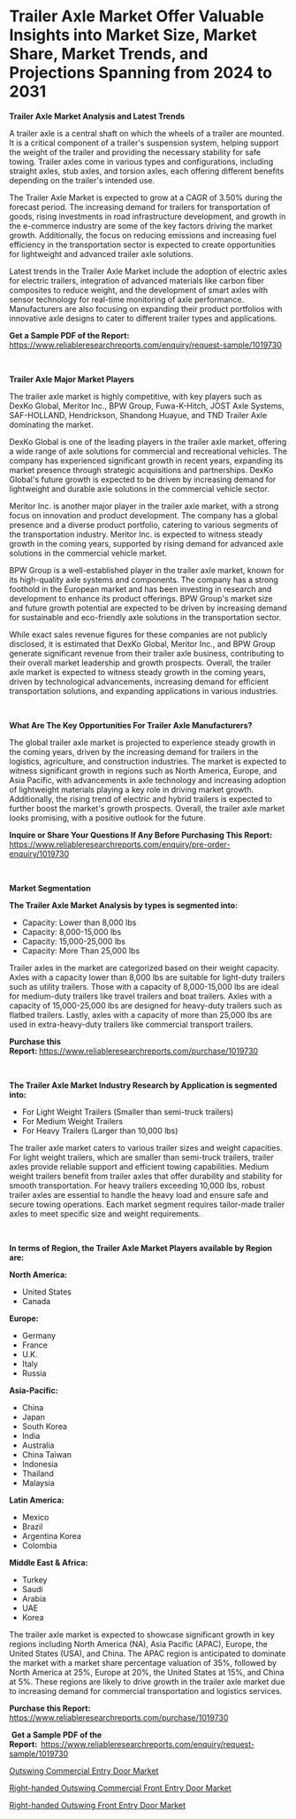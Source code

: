 <p><h1>Trailer Axle Market Offer Valuable Insights into Market Size, Market Share, Market Trends, and Projections Spanning from 2024 to 2031</h1></p><p><strong>Trailer Axle Market Analysis and Latest Trends</strong></p>
<p><p>A trailer axle is a central shaft on which the wheels of a trailer are mounted. It is a critical component of a trailer's suspension system, helping support the weight of the trailer and providing the necessary stability for safe towing. Trailer axles come in various types and configurations, including straight axles, stub axles, and torsion axles, each offering different benefits depending on the trailer's intended use.</p><p>The Trailer Axle Market is expected to grow at a CAGR of 3.50% during the forecast period. The increasing demand for trailers for transportation of goods, rising investments in road infrastructure development, and growth in the e-commerce industry are some of the key factors driving the market growth. Additionally, the focus on reducing emissions and increasing fuel efficiency in the transportation sector is expected to create opportunities for lightweight and advanced trailer axle solutions.</p><p>Latest trends in the Trailer Axle Market include the adoption of electric axles for electric trailers, integration of advanced materials like carbon fiber composites to reduce weight, and the development of smart axles with sensor technology for real-time monitoring of axle performance. Manufacturers are also focusing on expanding their product portfolios with innovative axle designs to cater to different trailer types and applications.</p></p>
<p><strong>Get a Sample PDF of the Report:&nbsp;</strong> <a href="https://www.reliableresearchreports.com/enquiry/request-sample/1019730">https://www.reliableresearchreports.com/enquiry/request-sample/1019730</a></p>
<p>&nbsp;</p>
<p><strong>Trailer Axle Major Market Players</strong></p>
<p><p>The trailer axle market is highly competitive, with key players such as DexKo Global, Meritor Inc., BPW Group, Fuwa-K-Hitch, JOST Axle Systems, SAF-HOLLAND, Hendrickson, Shandong Huayue, and TND Trailer Axle dominating the market. </p><p>DexKo Global is one of the leading players in the trailer axle market, offering a wide range of axle solutions for commercial and recreational vehicles. The company has experienced significant growth in recent years, expanding its market presence through strategic acquisitions and partnerships. DexKo Global's future growth is expected to be driven by increasing demand for lightweight and durable axle solutions in the commercial vehicle sector.</p><p>Meritor Inc. is another major player in the trailer axle market, with a strong focus on innovation and product development. The company has a global presence and a diverse product portfolio, catering to various segments of the transportation industry. Meritor Inc. is expected to witness steady growth in the coming years, supported by rising demand for advanced axle solutions in the commercial vehicle market.</p><p>BPW Group is a well-established player in the trailer axle market, known for its high-quality axle systems and components. The company has a strong foothold in the European market and has been investing in research and development to enhance its product offerings. BPW Group's market size and future growth potential are expected to be driven by increasing demand for sustainable and eco-friendly axle solutions in the transportation sector.</p><p>While exact sales revenue figures for these companies are not publicly disclosed, it is estimated that DexKo Global, Meritor Inc., and BPW Group generate significant revenue from their trailer axle business, contributing to their overall market leadership and growth prospects. Overall, the trailer axle market is expected to witness steady growth in the coming years, driven by technological advancements, increasing demand for efficient transportation solutions, and expanding applications in various industries.</p></p>
<p>&nbsp;</p>
<p><strong>What Are The Key Opportunities For Trailer Axle Manufacturers?</strong></p>
<p><p>The global trailer axle market is projected to experience steady growth in the coming years, driven by the increasing demand for trailers in the logistics, agriculture, and construction industries. The market is expected to witness significant growth in regions such as North America, Europe, and Asia Pacific, with advancements in axle technology and increasing adoption of lightweight materials playing a key role in driving market growth. Additionally, the rising trend of electric and hybrid trailers is expected to further boost the market's growth prospects. Overall, the trailer axle market looks promising, with a positive outlook for the future.</p></p>
<p><strong>Inquire or Share Your Questions If Any Before Purchasing This Report:</strong> <a href="https://www.reliableresearchreports.com/enquiry/pre-order-enquiry/1019730">https://www.reliableresearchreports.com/enquiry/pre-order-enquiry/1019730</a></p>
<p>&nbsp;</p>
<p><strong>Market Segmentation</strong></p>
<p><strong>The Trailer Axle Market Analysis by types is segmented into:</strong></p>
<p><ul><li>Capacity: Lower than 8,000 lbs</li><li>Capacity: 8,000-15,000 lbs</li><li>Capacity: 15,000-25,000 lbs</li><li>Capacity: More Than 25,000 lbs</li></ul></p>
<p><p>Trailer axles in the market are categorized based on their weight capacity. Axles with a capacity lower than 8,000 lbs are suitable for light-duty trailers such as utility trailers. Those with a capacity of 8,000-15,000 lbs are ideal for medium-duty trailers like travel trailers and boat trailers. Axles with a capacity of 15,000-25,000 lbs are designed for heavy-duty trailers such as flatbed trailers. Lastly, axles with a capacity of more than 25,000 lbs are used in extra-heavy-duty trailers like commercial transport trailers.</p></p>
<p><strong>Purchase this Report:&nbsp;</strong><a href="https://www.reliableresearchreports.com/purchase/1019730">https://www.reliableresearchreports.com/purchase/1019730</a></p>
<p>&nbsp;</p>
<p><strong>The Trailer Axle Market Industry Research by Application is segmented into:</strong></p>
<p><ul><li>For Light Weight Trailers (Smaller than semi-truck trailers)</li><li>For Medium Weight Trailers</li><li>For Heavy Trailers (Larger than 10,000 lbs)</li></ul></p>
<p><p>The trailer axle market caters to various trailer sizes and weight capacities. For light weight trailers, which are smaller than semi-truck trailers, trailer axles provide reliable support and efficient towing capabilities. Medium weight trailers benefit from trailer axles that offer durability and stability for smooth transportation. For heavy trailers exceeding 10,000 lbs, robust trailer axles are essential to handle the heavy load and ensure safe and secure towing operations. Each market segment requires tailor-made trailer axles to meet specific size and weight requirements.</p></p>
<p>&nbsp;</p>
<p><strong>In terms of Region, the Trailer Axle Market Players available by Region are:</strong></p>
<p>
    <p> <strong> North America: </strong>
        <ul>
            <li>United States</li>
            <li>Canada</li>
        </ul>
        </p> 
    <p> <strong> Europe: </strong>
        <ul>
            <li>Germany</li>
            <li>France</li>
            <li>U.K.</li>
            <li>Italy</li>
            <li>Russia</li>
        </ul>
        </p> 
    <p> <strong> Asia-Pacific: </strong>
        <ul>
            <li>China</li>
            <li>Japan</li>
            <li>South Korea</li>
            <li>India</li>
            <li>Australia</li>
            <li>China Taiwan</li>
            <li>Indonesia</li>
            <li>Thailand</li>
            <li>Malaysia</li>
        </ul>
        </p> 
    <p> <strong> Latin America: </strong>
        <ul>
            <li>Mexico</li>
            <li>Brazil</li>
            <li>Argentina Korea</li>
            <li>Colombia</li>
        </ul>
        </p> 
    <p> <strong> Middle East & Africa: </strong>
        <ul>
            <li>Turkey</li>
            <li>Saudi</li>
            <li>Arabia</li>
            <li>UAE</li>
            <li>Korea</li>
        </ul>
    </p>
    </p>
<p><p>The trailer axle market is expected to showcase significant growth in key regions including North America (NA), Asia Pacific (APAC), Europe, the United States (USA), and China. The APAC region is anticipated to dominate the market with a market share percentage valuation of 35%, followed by North America at 25%, Europe at 20%, the United States at 15%, and China at 5%. These regions are likely to drive growth in the trailer axle market due to increasing demand for commercial transportation and logistics services.</p></p>
<p><strong>Purchase this Report: </strong><a href="https://www.reliableresearchreports.com/purchase/1019730">https://www.reliableresearchreports.com/purchase/1019730</a></p>
<p>&nbsp;<strong>Get a Sample PDF of the Report:&nbsp;&nbsp;</strong><a href="https://www.reliableresearchreports.com/enquiry/request-sample/1019730">https://www.reliableresearchreports.com/enquiry/request-sample/1019730</a></p>
<p><strong></strong></p>
<p><p><a href="https://view.publitas.com/reportprime-1/outswing-commercial-entry-door-market-insights-market-players-and-forecast-till-2030/">Outswing Commercial Entry Door Market</a></p><p><a href="https://view.publitas.com/reportprime-1/right-handed-outswing-commercial-front-entry-door-market-insights-market-players-and-forecast-till-2030/">Right-handed Outswing Commercial Front Entry Door Market</a></p><p><a href="https://view.publitas.com/reportprime-1/right-handed-outswing-front-entry-door-market-research-report-unlocks-analysis-on-the-market-financial-status-market-size-and-market-revenue-upto-2030/">Right-handed Outswing Front Entry Door Market</a></p></p>